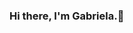 ### Hi there, I'm Gabriela.👋

<!--
**gabrielaquinoq/gabrielaquinoq** is a ✨ _special_ ✨ repository because its `README.md` (this file) appears on your GitHub profile.

Here are some ideas to get you started:

- 🦆 I am currently a programming teacher on BYJU'S Future School
- 🔭 I’m currently working with Front-End using HTML ~ CSS ~ JavaScript ~ Python ~ Lua...
- 🌱 I’m currently learning React ~ Node.JS ~ Ruby...
- 👯 I’m looking to collaborate on platform and game development...

-->



